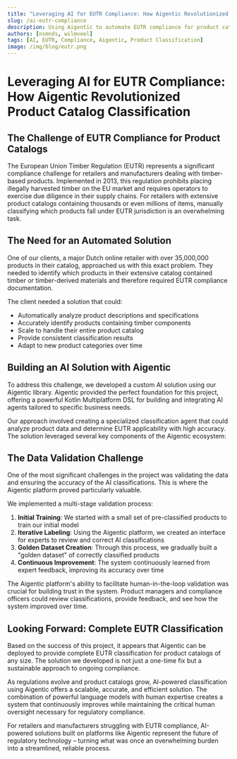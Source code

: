 ```yaml
---
title: "Leveraging AI for EUTR Compliance: How Aigentic Revolutionized Product Catalog Classification"
slug: /ai-eutr-compliance
description: Using Aigentic to automate EUTR compliance for product catalogs
authors: [nsmnds, wilmveel]
tags: [AI, EUTR, Compliance, Aigentic, Product Classification]
image: /img/blog/eutr.png
---
```


# Leveraging AI for EUTR Compliance: How Aigentic Revolutionized Product Catalog Classification

## The Challenge of EUTR Compliance for Product Catalogs

The European Union Timber Regulation (EUTR) represents a significant compliance challenge for retailers and manufacturers dealing with timber-based products. Implemented in 2013, this regulation prohibits placing illegally harvested timber on the EU market and requires operators to exercise due diligence in their supply chains. For retailers with extensive product catalogs containing thousands or even millions of items, manually classifying which products fall under EUTR jurisdiction is an overwhelming task.

<!-- truncate -->

## The Need for an Automated Solution

One of our clients, a major Dutch online retailer with over 35,000,000 products in their catalog, approached us with this exact problem. They needed to identify which products in their extensive catalog contained timber or timber-derived materials and therefore required EUTR compliance documentation. 

The client needed a solution that could:
- Automatically analyze product descriptions and specifications
- Accurately identify products containing timber components
- Scale to handle their entire product catalog
- Provide consistent classification results
- Adapt to new product categories over time

## Building an AI Solution with Aigentic

To address this challenge, we developed a custom AI solution using our Aigentic library. Aigentic provided the perfect foundation for this project, offering a powerful Kotlin Multiplatform DSL for building and integrating AI agents tailored to specific business needs.

Our approach involved creating a specialized classification agent that could analyze product data and determine EUTR applicability with high accuracy. The solution leveraged several key components of the Aigentic ecosystem:

## The Data Validation Challenge

One of the most significant challenges in the project was validating the data and ensuring the accuracy of the AI classifications. This is where the Aigentic platform proved particularly valuable.

We implemented a multi-stage validation process:

1. **Initial Training**: We started with a small set of pre-classified products to train our initial model
2. **Iterative Labeling**: Using the Aigentic platform, we created an interface for experts to review and correct AI classifications
3. **Golden Dataset Creation**: Through this process, we gradually built a "golden dataset" of correctly classified products
4. **Continuous Improvement**: The system continuously learned from expert feedback, improving its accuracy over time

The Aigentic platform's ability to facilitate human-in-the-loop validation was crucial for building trust in the system. Product managers and compliance officers could review classifications, provide feedback, and see how the system improved over time.

## Looking Forward: Complete EUTR Classification

Based on the success of this project, it appears that Aigentic can be deployed to provide complete EUTR classification for product catalogs of any size. The solution we developed is not just a one-time fix but a sustainable approach to ongoing compliance.

As regulations evolve and product catalogs grow, AI-powered classification using Aigentic offers a scalable, accurate, and efficient solution. The combination of powerful language models with human expertise creates a system that continuously improves while maintaining the critical human oversight necessary for regulatory compliance.

For retailers and manufacturers struggling with EUTR compliance, AI-powered solutions built on platforms like Aigentic represent the future of regulatory technology – turning what was once an overwhelming burden into a streamlined, reliable process.
